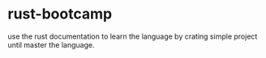 # rust-bootcamp
use the rust documentation to learn the language by crating simple project until master the language. 
